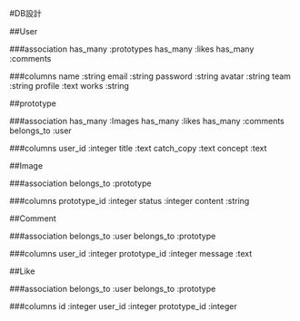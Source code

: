 #DB設計


##User

###association
has_many :prototypes
has_many :likes
has_many :comments

###columns
name :string
email :string
password :string
avatar :string
team :string
profile :text
works :string


##prototype

###association
has_many :Images
has_many :likes
has_many :comments
belongs_to :user

###columns
user_id :integer
title :text
catch_copy :text
concept :text


##Image

###association
belongs_to :prototype

###columns
prototype_id :integer
status :integer
content :string


##Comment

###association
belongs_to :user
belongs_to :prototype

###columns
user_id :integer
prototype_id :integer
message :text


##Like

###association
belongs_to :user
belongs_to :prototype

###columns
id :integer
user_id :integer
prototype_id :integer


<!-- ## README

This README would normally document whatever steps are necessary to get the
application up and running.

Things you may want to cover:

* Ruby version

* System dependencies

* Configuration

* Database creation

* Database initialization

* How to run the test suite

* Services (job queues, cache servers, search engines, etc.)

* Deployment instructions

* ... -->
